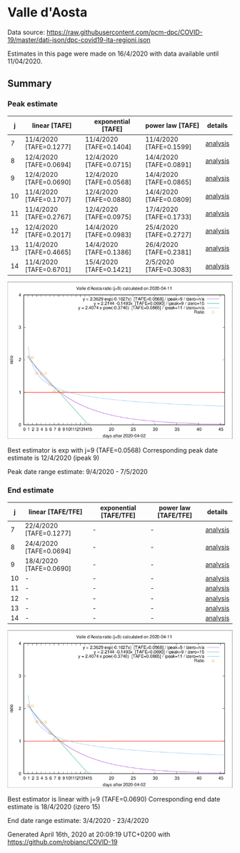 # Valle d'Aosta


Data source: https://raw.githubusercontent.com/pcm-dpc/COVID-19/master/dati-json/dpc-covid19-ita-regioni.json

Estimates in this page were made on 16/4/2020 with data available until 11/04/2020.


## Summary 

### Peak estimate 
|j|linear [TAFE]|exponential [TAFE]|power law [TAFE]|details|
|---|----|-----------|---------|-------|
|7|11/4/2020 [TAFE=0.1277]|11/4/2020 [TAFE=0.1404]|11/4/2020 [TAFE=0.1599]|[analysis](COVID-19_valle_d'aosta_j7_2020-04-11.md)|
|8|12/4/2020 [TAFE=0.0694]|12/4/2020 [TAFE=0.0715]|14/4/2020 [TAFE=0.0891]|[analysis](COVID-19_valle_d'aosta_j8_2020-04-11.md)|
|9|12/4/2020 [TAFE=0.0690]|12/4/2020 [TAFE=0.0568]|14/4/2020 [TAFE=0.0865]|[analysis](COVID-19_valle_d'aosta_j9_2020-04-11.md)|
|10|11/4/2020 [TAFE=0.1707]|12/4/2020 [TAFE=0.0880]|14/4/2020 [TAFE=0.0809]|[analysis](COVID-19_valle_d'aosta_j10_2020-04-11.md)|
|11|11/4/2020 [TAFE=0.2767]|12/4/2020 [TAFE=0.0975]|17/4/2020 [TAFE=0.1733]|[analysis](COVID-19_valle_d'aosta_j11_2020-04-11.md)|
|12|12/4/2020 [TAFE=0.2017]|14/4/2020 [TAFE=0.0983]|25/4/2020 [TAFE=0.2727]|[analysis](COVID-19_valle_d'aosta_j12_2020-04-11.md)|
|13|11/4/2020 [TAFE=0.4665]|14/4/2020 [TAFE=0.1386]|26/4/2020 [TAFE=0.2381]|[analysis](COVID-19_valle_d'aosta_j13_2020-04-11.md)|
|14|11/4/2020 [TAFE=0.6701]|15/4/2020 [TAFE=0.1421]|2/5/2020 [TAFE=0.3083]|[analysis](COVID-19_valle_d'aosta_j14_2020-04-11.md)|

![best peak estimate](COVID-19_valle_d'aosta_j9_2020-04-11.png)

Best estimator is exp with j=9 (TAFE=0.0568)
Corresponding peak date estimate is 12/4/2020 (ipeak 9)


Peak date range estimate: 9/4/2020 - 7/5/2020

### End estimate 
|j|linear [TAFE/TFE]|exponential [TAFE/TFE]|power law [TAFE/TFE]|details|
|---|----|-----------|---------|-------|
|7|22/4/2020 [TAFE=0.1277]|-|-|[analysis](COVID-19_valle_d'aosta_j7_2020-04-11.md)|
|8|24/4/2020 [TAFE=0.0694]|-|-|[analysis](COVID-19_valle_d'aosta_j8_2020-04-11.md)|
|9|18/4/2020 [TAFE=0.0690]|-|-|[analysis](COVID-19_valle_d'aosta_j9_2020-04-11.md)|
|10|-|-|-|[analysis](COVID-19_valle_d'aosta_j10_2020-04-11.md)|
|11|-|-|-|[analysis](COVID-19_valle_d'aosta_j11_2020-04-11.md)|
|12|-|-|-|[analysis](COVID-19_valle_d'aosta_j12_2020-04-11.md)|
|13|-|-|-|[analysis](COVID-19_valle_d'aosta_j13_2020-04-11.md)|
|14|-|-|-|[analysis](COVID-19_valle_d'aosta_j14_2020-04-11.md)|

![best zero estimate](COVID-19_valle_d'aosta_j9_2020-04-11.png)

Best estimator is linear with j=9 (TAFE=0.0690)
Corresponding end date estimate is 18/4/2020 (izero 15)


End date range estimate: 3/4/2020 - 23/4/2020

Generated April 16th, 2020 at 20:09:19 UTC+0200 with https://github.com/robianc/COVID-19
